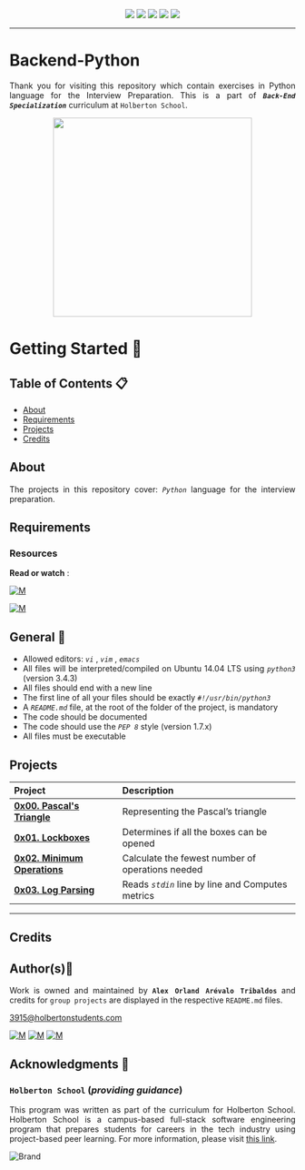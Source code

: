 <p align="center">
<img src="https://img.shields.io/badge/LINUX-darkgreen.svg"/>
<img src="https://img.shields.io/badge/Shell-ligthgreen.svg"/>
<img src="https://img.shields.io/badge/Vim-green.svg"/>
<img src="https://img.shields.io/badge/Python-blue.svg"/>
<img src="https://img.shields.io/badge/Markdown-black.svg"/><br>	
</p>

---

# Backend-Python
<div style="text-align: justify">

Thank you for visiting this repository which contain exercises in Python language for the Interview Preparation. This is a part of ***`Back-End Specialization`*** curriculum at `Holberton School`.

<p align="center">
  <img width="350"  
        src="https://c.tenor.com/9x7R0qRTacwAAAAC/using-the-computer-kyle-broflovski.gif"
  >
</p>

# Getting Started :running:	
<div style="text-align: justify">
	
## Table of Contents :clipboard:
* [About](#about)
* [Requirements](#requirements)
* [Projects](#projects)
* [Credits](#credits)

	
## About
The projects in this repository cover:
  *`Python`* language for the interview preparation.

## Requirements 

### Resources

**Read or watch** :

[![M](https://upload.wikimedia.org/wikipedia/commons/thumb/2/2f/Google_2015_logo.svg/80px-Google_2015_logo.svg.png)](https://www.google.com/search?q=python+interview+questions&hl=en&source=hp&ei=Pe7yYreHGuGIwbkP1e2GqA0&iflsig=AJiK0e8AAAAAYvL8TcFx3omw-5CjUvOomF2QSny3gPYt&ved=0ahUKEwj3mYOe9br5AhVhRDABHdW2AdUQ4dUDCAc&uact=5&oq=python+interview+questions&gs_lcp=Cgdnd3Mtd2l6EAMyBQgAEIAEMgUIABCABDIFCAAQgAQyBQgAEIAEMgUIABCABDIFCAAQgAQyBQgAEIAEMgUIABCABDIFCAAQgAQyBQgAEIAEUOQFWOQFYOwIaAFwAHgAgAF5iAF5kgEDMC4xmAEAoAECoAEBsAEA&sclient=gws-wiz)

[![M](https://upload.wikimedia.org/wikipedia/commons/thumb/e/e1/Logo_of_YouTube_%282015-2017%29.svg/70px-Logo_of_YouTube_%282015-2017%29.svg.png)](https://www.youtube.com/results?search_query=python+interview+questions)

	
## General :page_with_curl:
<div style="text-align: justify">

- Allowed editors:  *` vi `* ,  *` vim `* ,  *` emacs `*
- All files will be interpreted/compiled on Ubuntu 14.04 LTS using  *` python3 `*  (version 3.4.3)
- All files should end with a new line
- The first line of all your files should be exactly  *` #!/usr/bin/python3 `* 
- A  *` README.md `*  file, at the root of the folder of the project, is mandatory
- The code should be documented
- The code should use the  *` PEP 8 `*  style (version 1.7.x)
- All files must be executable

## Projects 

| Project | Description |
| :--- | :---|
| **[0x00. Pascal's Triangle](./0x00-pascal_triangle)** | Representing the Pascal’s triangle |
| **[0x01. Lockboxes](./0x01-lockboxes)** | Determines if all the boxes can be opened |
| **[0x02. Minimum Operations](./0x02-minimum_operations)** | Calculate the fewest number of operations needed |
| **[0x03. Log Parsing](./0x03-log_parsing)** | Reads *`stdin`* line by line and Computes metrics |

---
	
## Credits

## Author(s):blue_book:

Work is owned and maintained by 
	**`Alex Orland Arévalo Tribaldos`**  and credits for `group projects` are displayed in the respective `README.md` files.

<3915@holbertonstudents.com>
	
[![M](https://upload.wikimedia.org/wikipedia/commons/thumb/9/91/Octicons-mark-github.svg/25px-Octicons-mark-github.svg.png)](https://github.com/Alexoat76)
[![M](https://upload.wikimedia.org/wikipedia/fr/thumb/c/c8/Twitter_Bird.svg/25px-Twitter_Bird.svg.png)](https://twitter.com/aoarevalot)
[![M](https://upload.wikimedia.org/wikipedia/commons/thumb/c/ca/LinkedIn_logo_initials.png/25px-LinkedIn_logo_initials.png)](https://www.linkedin.com/in/Alexoat76/)


## Acknowledgments :mega: 

### **`Holberton School`** (*providing guidance*)
	
This program was written as part of the curriculum for Holberton School.
Holberton School is a campus-based full-stack software engineering program
that prepares students for careers in the tech industry using project-based
peer learning. For more information,  please visit [this link](https://www.holbertonschool.com/).

![Brand](https://assets.website-files.com/6105315644a26f77912a1ada/610540e8b4cd6969794fe673_Holberton_School_logo-04-04.svg)
